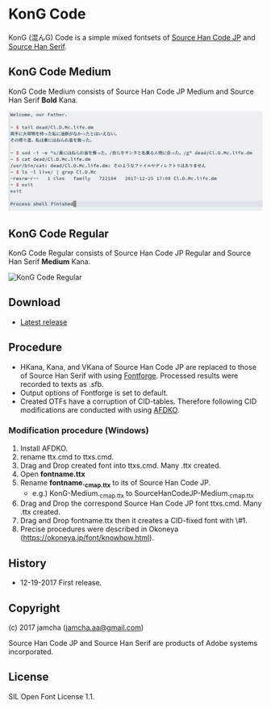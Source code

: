 # KonG Code

KonG (混んG) Code is a simple mixed fontsets of [Source Han Code JP](https://github.com/adobe-fonts/source-han-code-jp) and [Source Han Serif](https://github.com/adobe-fonts/source-han-serif). 

## KonG Code Medium

KonG Code Medium consists of Source Han Code JP Medium and Source Han Serif ****Bold**** Kana.

![KonG Code Medium](https://raw.githubusercontent.com/jamcha-aa/KonG/master/images/medium.png)

## KonG Code Regular

KonG Code Regular consists of Source Han Code JP Regular and Source Han Serif ****Medium**** Kana.

![KonG Code Regular](https://raw.githubusercontent.com/jamcha-aa/KonG/images/regular.png)

## Download

-   [Latest release](https://github.com/jamcha-aa/KonG/tree/master/release)

## Procedure

-   HKana, Kana, and VKana of Source Han Code JP are replaced to those of Source Han Serif with using [Fontforge](https://fontforge.github.io). Processed results were recorded to texts as .sfb.
-   Output options of Fontforge is set to default.
-   Created OTFs have a corruption of CID-tables. Therefore following CID modifications are conducted with using [AFDKO](http://www.adobe.com/devnet/opentype/afdko.html).

### Modification procedure (Windows)

1.  Install AFDKO.
2.  rename ttx.cmd to ttxs.cmd.
3.  Drag and Drop created font into ttxs.cmd. Many .ttx created.
4.  Open **fontname.ttx**
5.  Rename **fontname.<sub>c</sub><sub>m</sub><sub>a</sub><sub>p.ttx</sub>** to its of Source Han Code JP.
    -   e.g.) KonG-Medium.<sub>c</sub><sub>m</sub><sub>a</sub><sub>p.ttx</sub> to SourceHanCodeJP-Medium.<sub>c</sub><sub>m</sub><sub>a</sub><sub>p.ttx</sub>
6.  Drag and Drop the correspond Source Han Code JP font ttxs.cmd. Many .ttx created.
7.  Drag and Drop fontname.ttx then it creates a CID-fixed font with \\#1.
8.  Precise procedures were described in Okoneya (<https://okoneya.jp/font/knowhow.html>).

## History

-   12-19-2017 First release.

## Copyright

(c) 2017 jamcha (jamcha.aa@gmail.com)

Source Han Code JP and Source Han Serif are products of Adobe systems incorporated.

## License

SIL Open Font License 1.1.

